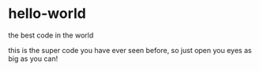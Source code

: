 # hello-world
the best code in the world

this is the super code you have ever seen before,
so just open you eyes as big as you can!
